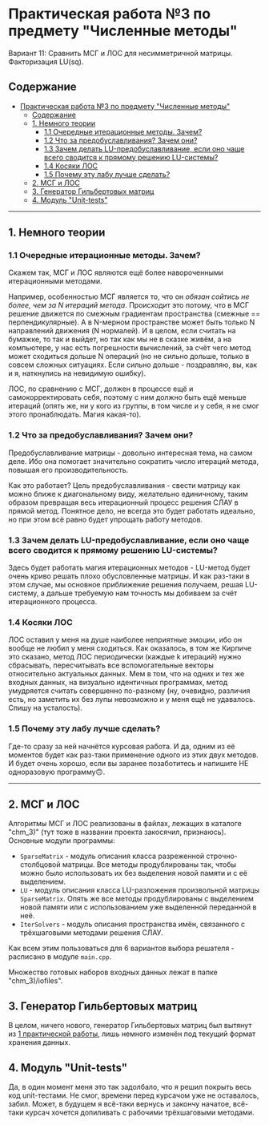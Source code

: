 # Практическая работа №3 по предмету "Численные методы"

Вариант 11: Сравнить МСГ и ЛОС для несимметричной матрицы. Факторизация LU(sq).

## Содержание

- [Практическая работа №3 по предмету "Численные методы"](#практическая-работа-3-по-предмету-численные-методы)
  - [Содержание](#содержание)
  - [1. Немного теории](#1-немного-теории)
    - [1.1 Очередные итерационные методы. Зачем?](#11-очередные-итерационные-методы-зачем)
    - [1.2 Что за предобуславливания? Зачем они?](#12-что-за-предобуславливания-зачем-они)
    - [1.3 Зачем делать LU-предобуславливание, если оно чаще всего сводится к прямому решению LU-системы?](#13-зачем-делать-lu-предобуславливание-если-оно-чаще-всего-сводится-к-прямому-решению-lu-системы)
    - [1.4 Косяки ЛОС](#14-косяки-лос)
    - [1.5 Почему эту лабу лучше сделать?](#15-почему-эту-лабу-лучше-сделать)
  - [2. МСГ и ЛОС](#2-мсг-и-лос)
  - [3. Генератор Гильбертовых матриц](#3-генератор-гильбертовых-матриц)
  - [4. Модуль "Unit-tests"](#4-модуль-unit-tests)

---

## 1. Немного теории

### 1.1 Очередные итерационные методы. Зачем?

Скажем так, МСГ и ЛОС являются ещё более навороченными итерационными методами. 

Например, особенностью МСГ является то, что он *обязан сойтись не более, чем за N итераций метода*. Происходит это потому, что в МСГ решение движется по смежным градиентам пространства (смежные == перпендикулярные). А в N-мерном пространстве может быть только N направлений движения (N нормалей). И в целом, если считать на бумажке, то так и выйдет, но так как мы не в сказке живём, а на компьютере, у нас есть погрешности вычислений, за счёт чего метод может сходиться дольше N операций (но не сильно дольше, только в совсем сложных ситуациях. Если сильно дольше - поздравляю, вы, как и я, наткнулись на невидимую ошибку).

ЛОС, по сравнению с МСГ, должен в процессе ещё и самокорректировать себя, поэтому с ним должно быть ещё меньше итераций (опять же, ни у кого из группы, в том числе и у себя, я не смог этого пронаблюдать. Магия какая-то).

### 1.2 Что за предобуславливания? Зачем они?

Предобуславливание матрицы - довольно интересная тема, на самом деле. Ибо она помогает значительно сократить число итераций метода, повышая его производительность. 

Как это работает? Цель предобуславливания - свести матрицу как можно ближе к диагональному виду, желательно единичному, таким образом превращая весь итерационный процесс решения СЛАУ в прямой метод. Понятное дело, не всегда это будет работать идеально, но при этом всё равно будет упрощать работу методов.

### 1.3 Зачем делать LU-предобуславливание, если оно чаще всего сводится к прямому решению LU-системы?

Здесь будет работать магия итерационных методов - LU-метод будет очень криво решать плохо обусловленные матрицы. И как раз-таки в этом случае, мы основное приближение решения получаем, решая LU-систему, а дальше требуемую нам точность мы добиваем за счёт итерационного процесса.

### 1.4 Косяки ЛОС

ЛОС оставил у меня на душе наиболее неприятные эмоции, ибо он вообще не любил у меня сходиться. Как оказалось, в том же Кирпиче это сказано, метод ЛОС периодически (каждые k итераций) нужно сбрасывать, пересчитывать все вспомогательные векторы относительно актуальных данных. Мем в том, что на одних и тех же входных данных, на визуально идентичных программах, метод умудряется считать совершенно по-разному (ну, очевидно, различия есть, но заметить их без лупы невозможно и у меня ещё не удавалось. Спишу на усталость).

### 1.5 Почему эту лабу лучше сделать?

Где-то сразу за ней начнётся курсовая работа. И да, одним из её моментов будет как раз-таки применение одного из этих двух методов. И будет очень хорошо, если вы заранее позаботитесь и напишите НЕ одноразовую программу🙃.

---

## 2. МСГ и ЛОС

Алгоритмы МСГ и ЛОС реализованы в файлах, лежащих в каталоге "chm_3)" (тут тоже в названии проекта закосячил, признаюсь). Основные модули программы:

- `SparseMatrix` - модуль описания класса разреженной строчно-столбцовой матрицы. Все методы продублированы так, чтобы можно было использовать их без выделения новой памяти и с её выделением.
- `LU` - модуль описания класса LU-разложения произвольной матрицы `SparseMatrix`. Опять же все методы продублированы с выделением новой памяти или с использованием уже выделенной переданной в неё.
- `IterSolvers` - модуль описания пространства имён, связанного с трёхшаговыми методами решения СЛАУ. 

Как всем этим пользоваться для 6 вариантов выбора решателя - расписано в модуле `main.cpp`.

Множество готовых наборов входных данных лежат в папке "chm_3)/iofiles". 

## 3. Генератор Гильбертовых матриц

В целом, ничего нового, генератор Гильбертовых матриц был вытянут из [1 практической работы](https://github.com/SemafonKA/chm_lab1), лишь немного изменён под текущий формат хранения данных.

## 4. Модуль "Unit-tests"

Да, в один момент меня это так задолбало, что я решил покрыть весь код unit-тестами. Не смог, времени перед курсачом уже не оставалось, забил. Может, в будущем я всё-таки вернусь и закончу начатое, всё-таки курсач хочется допиливать с рабочими трёхшаговыми методами.